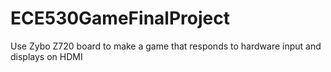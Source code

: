 # ECE530GameFinalProject
Use Zybo Z720 board to make a game that responds to hardware input and displays on HDMI
